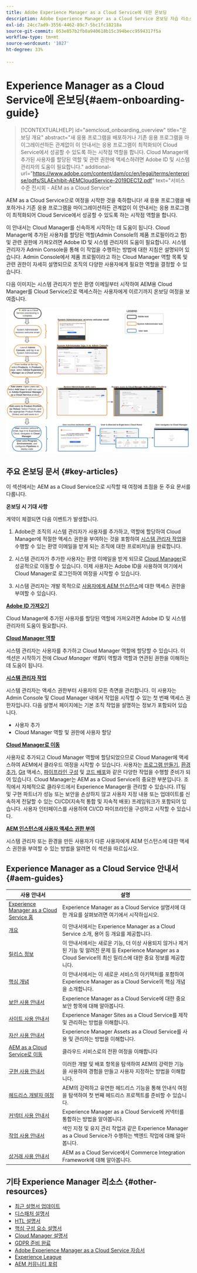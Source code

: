 ```yaml
---
title: Adobe Experience Manager as a Cloud Service에 대한 온보딩
description: Adobe Experience Manager as a Cloud Service 온보딩 자습 리소스 및 설명서 링크
exl-id: 24cc7ad9-3556-4462-89c7-5bc1fc18218a
source-git-commit: 053e857b2fb8a940618b15c394becc9594317f5a
workflow-type: tm+mt
source-wordcount: '1027'
ht-degree: 33%

---
```


# Experience Manager as a Cloud Service에 온보딩{#aem-onboarding-guide}

>[!CONTEXTUALHELP]
>id="aemcloud_onboarding_overview"
>title="온보딩 개요"
>abstract="새 응용 프로그램을 배포하거나 기존 응용 프로그램을 마이그레이션하든 관계없이 이 안내서는 응용 프로그램이 최적화되어 Cloud Service에서 성공할 수 있도록 하는 시작점 역할을 합니다. Cloud Manager에 추가된 사용자를 할당된 역할 및 관련 권한에 액세스하려면 Adobe ID 및 시스템 관리자의 도움이 필요합니다."
>additional-url="https://www.adobe.com/content/dam/cc/en/legal/terms/enterprise/pdfs/SLAExhibit-AEMCloudService-2019DEC12.pdf" text="서비스 수준 전시회 - AEM as a Cloud Service"

AEM as a Cloud Service으로 여정을 시작한 것을 축하합니다! 새 응용 프로그램을 배포하거나 기존 응용 프로그램을 마이그레이션하든 관계없이 이 안내서는 응용 프로그램이 최적화되어 Cloud Service에서 성공할 수 있도록 하는 시작점 역할을 합니다.

이 안내서는 Cloud Manager를 신속하게 시작하는 데 도움이 됩니다. Cloud Manager에 추가된 사용자를 할당된 역할(Admin Console의 제품 프로필이라고 함) 및 관련 권한에 가져오려면 Adobe ID 및 시스템 관리자의 도움이 필요합니다. 시스템 관리자가 Admin Console을 통해 이 작업을 수행하는 방법에 대한 지침은 설명되어 있습니다. Admin Console에서 제품 프로필이라고 하는 Cloud Manager 역할 목록 및 관련 권한이 자세히 설명되므로 조직의 다양한 사용자에게 필요한 역할을 결정할 수 있습니다.

다음 이미지는 시스템 관리자가 받은 환영 이메일부터 시작하여 AEM용 Cloud Manager를 Cloud Service으로 액세스하는 사용자에게 이르기까지 온보딩 여정을 보여줍니다.

![](/help/onboarding/what-is-required/assets/cust-journey.png)

## 주요 온보딩 문서 {#key-articles}

이 섹션에서는 AEM as a Cloud Service으로 시작할 때 여정에 초점을 둔 주요 문서를 다룹니다.

**온보딩 시 기대 사항**

계약이 체결되면 다음 이벤트가 발생합니다.

1. Adobe은 조직의 시스템 관리자가 사용자를 추가하고, 역할에 할당하여 Cloud Manager에 적절한 액세스 권한을 부여하는 것을 포함하여 [시스템 관리자 작업](/help/onboarding/what-is-required/add-users-assign-cm-roles.md)을 수행할 수 있는 환영 이메일을 받게 되는 조직에 대한 프로비저닝을 완료합니다.

1. 시스템 관리자가 추가한 사용자는 환영 이메일을 받게 되므로 [Cloud Manager](/help/onboarding/what-is-required/navigate-to-cloud-manager.md)로 성공적으로 이동할 수 있습니다. 이제 사용자는 Adobe ID을 사용하여 여기에서 Cloud Manager로 로그인하여 여정을 시작할 수 있습니다.

1. 시스템 관리자는 개발 목적으로 [사용자에게 AEM 인스턴스](/help/onboarding/what-is-required/accessing-aem-instance.md)에 대한 액세스 권한을 부여할 수 있습니다.

**[Adobe ID 가져오기](/help/onboarding/what-is-required/get-your-adobe-id.md)**

Cloud Manager에 추가된 사용자를 할당된 역할에 가져오려면 Adobe ID 및 시스템 관리자의 도움이 필요합니다.

**[Cloud Manager 역할](/help/onboarding/what-is-required/user-roles-permissions.md)**

시스템 관리자는 사용자를 추가하고 Cloud Manager 역할에 할당할 수 있습니다. 이 섹션은 시작하기 전에 *Cloud Manager 역할*&#x200B;이 역할과 역할과 연관된 권한을 이해하는 데 도움이 됩니다.

**[시스템 관리자 작업](/help/onboarding/what-is-required/add-users-assign-cm-roles.md)**

시스템 관리자는 액세스 권한부터 사용자의 모든 측면을 관리합니다. 이 사용자는 Admin Console 및 Cloud Manager 내에서 작업을 시작할 수 있는 첫 번째 액세스 권한자입니다.
다음 설명서 페이지에는 기본 조직 작업을 설명하는 정보가 포함되어 있습니다.

* 사용자 추가
* Cloud Manager 역할 및 권한에 사용자 할당

**[Cloud Manager로 이동](/help/onboarding/what-is-required/navigate-to-cloud-manager.md)**

사용자로 추가되고 Cloud Manager 역할에 할당되었으므로 Cloud Manager에 액세스하여 AEM에서 클라우드 여정을 시작할 수 있습니다. 사용자는 [프로그램 만들기](/help/onboarding/getting-access-to-aem-in-cloud/understand-program-types.md), [환경 추가](/help/implementing/cloud-manager/manage-environments.md), [Git](/help/implementing/cloud-manager/accessing-git.md) 액세스, [파이프라인 구성](/help/implementing/cloud-manager/configure-pipeline.md) 및 [코드 배포](/help/implementing/cloud-manager/deploy-code.md)와 같은 다양한 작업을 수행할 준비가 되어 있습니다.
Cloud Manager는 AEM as a Cloud Service의 중요한 부분입니다. 조직에서 자체적으로 클라우드에서 Experience Manager을 관리할 수 있습니다. IT팀 및 구현 파트너가 성능 또는 보안을 손상하지 않고 사용자 지정 내용 또는 업데이트를 신속하게 전달할 수 있는 CI/CD(지속적 통합 및 지속적 배포) 프레임워크가 포함되어 있습니다. 사용자 인터페이스를 사용하여 CI/CD 파이프라인을 구성하고 시작할 수 있습니다.

**[AEM 인스턴스에 사용자 액세스 권한 부여](/help/onboarding/what-is-required/accessing-aem-instance.md)**

시스템 관리자 또는 환경을 만든 사용자가 다른 사용자에게 AEM 인스턴스에 대한 액세스 권한을 부여할 수 있는 방법을 알려면 이 섹션을 따르십시오.

## Experience Manager as a Cloud Service 안내서 {#aem-guides}

| 사용 안내서 | 설명 |
|---|---|
| [Experience Manager as a Cloud Service 홈](/help/landing/home.md) | Experience Manager as a Cloud Service 설명서에 대한 개요를 살펴보려면 여기에서 시작하십시오. |
| [개요](/help/overview/home.md) | 이 안내서에서는 Experience Manager as a Cloud Service 소개, 용어 등 개요를 제공합니다. |
| [릴리스 정보](/help/release-notes/home.md) | 이 안내서에서는 새로운 기능, 더 이상 사용되지 않거나 제거된 기능 및 알려진 문제 등 Experience Manager as a Cloud Service의 최신 릴리스에 대한 중요 정보를 제공합니다. |
| [핵심 개념](/help/core-concepts/home.md) | 이 안내서에서는 이 새로운 서비스의 아키텍처를 포함하여 Experience Manager as a Cloud Service의 핵심 개념을 소개합니다. |
| [보안 사용 안내서](/help/security/home.md) | Experience Manager as a Cloud Service에 대한 중요 보안 항목에 대해 알아봅니다. |
| [사이트 사용 안내서](/help/sites-cloud/home.md) | Experience Manager Sites as a Cloud Service를 제작 및 관리하는 방법을 이해합니다. |
| [자산 사용 안내서](/help/assets/home.md) | Experience Manager Assets as a Cloud Service를 사용 및 관리하는 방법을 이해합니다. |
| [AEM as a Cloud Service로 이동](/help/move-to-cloud-service/home.md) | 클라우드 서비스로의 전환 여정을 이해합니다 |
| [구현 사용 안내서](/help/implementing/home.md) | 이러한 개발 및 배포 항목을 탐색하여 AEM의 강력한 기능을 사용하여 경험을 만들고 사용자 지정하는 방법을 이해합니다. |
| [헤드리스 개발자 여정](/help/journey-headless/developer/overview.md) | AEM의 강력하고 유연한 헤드리스 기능을 통해 안내식 여정을 탐색하여 첫 번째 헤드리스 프로젝트를 준비할 수 있습니다. |
| [커넥터 사용 안내서](/help/connectors/home.md) | Experience Manager as a Cloud Service에 커넥터를 통합하는 방법을 알아봅니다. |
| [작업 사용 안내서](/help/operations/home.md) | 색인 지정 및 유지 관리 작업과 같은 Experience Manager as a Cloud Service가 수행하는 백엔드 작업에 대해 알아봅니다. |
| [상거래 사용 안내서](/help/commerce-cloud/home.md) | AEM as a Cloud Service에서 Commerce Integration Framework에 대해 알아봅니다. |

## 기타 Experience Manager 리소스 {#other-resources}

* [최근 설명서 업데이트](https://helpx.adobe.com/kr/experience-manager/documentation-updates.html#AEMasaCloudService)
* [디스패처 설명서](/help/implementing/dispatcher/overview.md)
* [HTL 설명서](https://docs.adobe.com/content/help/ko-KR/experience-manager-htl/using/overview.html)
* [핵심 구성 요소 설명서](https://docs.adobe.com/content/help/ko-KR/experience-manager-core-components/using/introduction.html)
* [Cloud Manager 설명서](https://docs.adobe.com/content/help/en/experience-manager-cloud-service/onboarding/getting-access/cloud-service-programs/first-time-login.html)
* [GDPR 준비 완료](/help/onboarding/data-privacy-and-protection-readiness/aem-readiness.md)
* [Adobe Experience Manager as a Cloud Service 자습서](https://docs.adobe.com/content/help/ko-KR/experience-manager-learn/cloud-service/overview.html)
* [Experience League](https://guided.adobe.com/?promoid=K42KVXHD&amp;mv=other#solutions/experience-manager)
* [AEM 커뮤니티 포럼](https://forums.adobe.com/community/experience-cloud/marketing-cloud/experience-manager)
